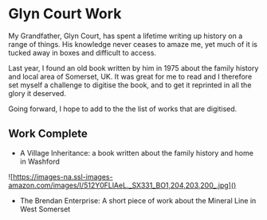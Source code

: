 # Glyn Court Work

My Grandfather, Glyn Court, has spent a lifetime writing up history on a range of things. His knowledge never ceases to amaze me, yet much of it is tucked away in boxes and difficult to access.

Last year, I found an old book written by him in 1975 about the family history and local area of Somerset, UK. It was great for me to read and I therefore set myself a challenge to digitise the book, and to get it reprinted in all the glory it deserved.

Going forward, I hope to add to the the list of works that are digitised.

## Work Complete

- A Village Inheritance: a book written about the family history and home in Washford

![https://images-na.ssl-images-amazon.com/images/I/512Y0FLlAeL._SX331_BO1,204,203,200_.jpg]()


- The Brendan Enterprise: A short piece of work about the Mineral Line in West Somerset
